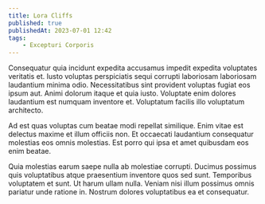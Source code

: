 ```yaml
---
title: Lora Cliffs
published: true
publishedAt: 2023-07-01 12:42
tags:
    - Excepturi Corporis
---
```


Consequatur quia incidunt expedita accusamus impedit expedita voluptates veritatis et. Iusto voluptas perspiciatis sequi corrupti laboriosam laboriosam laudantium minima odio. Necessitatibus sint provident voluptas fugiat eos ipsum aut. Animi dolorum itaque et quia iusto. Voluptate enim dolores laudantium est numquam inventore et. Voluptatum facilis illo voluptatum architecto.

Ad est quas voluptas cum beatae modi repellat similique. Enim vitae est delectus maxime et illum officiis non. Et occaecati laudantium consequatur molestias eos omnis molestias. Est porro qui ipsa et amet quibusdam eos enim beatae.

Quia molestias earum saepe nulla ab molestiae corrupti. Ducimus possimus quis voluptatibus atque praesentium inventore quos sed sunt. Temporibus voluptatem et sunt. Ut harum ullam nulla. Veniam nisi illum possimus omnis pariatur unde ratione in. Nostrum dolores voluptatibus ea et consequatur.